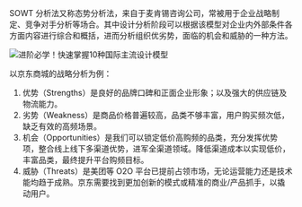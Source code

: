 SOWT 分析法又称态势分析法，来自于麦肯锡咨询公司，常被用于企业战略制定、竞争对手分析等场合。其中设计分析阶段可以根据该模型对企业内外部条件各方面内容进行综合和概括，进而分析组织优劣势，面临的机会和威胁的一种方法。

![进阶必学！快速掌握10种国际主流设计模型](https://image.uisdc.com/wp-content/uploads/2024/02/uisdc-cp-20240205-3-1.jpg)

以京东商城的战略分析为例：

1. 优势（Strengths）是良好的品牌口碑和正面企业形象；以及强大的供应链及物流能力。
2. 劣势（Weakness）是商品价格普遍较高，品类不够丰富，用户购买频次低，缺乏有效的高频场景。
3. 机会（Opportunities）是我们可以锁定低价高购频的品类，充分发挥优势项，整合线上线下多渠道优势，进军全渠道领域。降低渠道成本以实现低价，丰富品类，最终提升平台购频目标。
4. 威胁（Threats）是美团等 O2O 平台已提前占领市场，无论运营能力还是技术能均趋于成熟。京东需要找到更加创新的模式或精准的商业/产品抓手，以撬动用户。